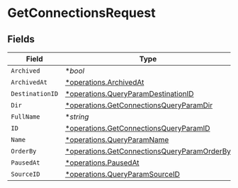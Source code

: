 # GetConnectionsRequest


## Fields

| Field                                                                                                     | Type                                                                                                      | Required                                                                                                  | Description                                                                                               |
| --------------------------------------------------------------------------------------------------------- | --------------------------------------------------------------------------------------------------------- | --------------------------------------------------------------------------------------------------------- | --------------------------------------------------------------------------------------------------------- |
| `Archived`                                                                                                | **bool*                                                                                                   | :heavy_minus_sign:                                                                                        | N/A                                                                                                       |
| `ArchivedAt`                                                                                              | [*operations.ArchivedAt](../../models/operations/archivedat.md)                                           | :heavy_minus_sign:                                                                                        | N/A                                                                                                       |
| `DestinationID`                                                                                           | [*operations.QueryParamDestinationID](../../models/operations/queryparamdestinationid.md)                 | :heavy_minus_sign:                                                                                        | N/A                                                                                                       |
| `Dir`                                                                                                     | [*operations.GetConnectionsQueryParamDir](../../models/operations/getconnectionsqueryparamdir.md)         | :heavy_minus_sign:                                                                                        | N/A                                                                                                       |
| `FullName`                                                                                                | **string*                                                                                                 | :heavy_minus_sign:                                                                                        | N/A                                                                                                       |
| `ID`                                                                                                      | [*operations.GetConnectionsQueryParamID](../../models/operations/getconnectionsqueryparamid.md)           | :heavy_minus_sign:                                                                                        | N/A                                                                                                       |
| `Name`                                                                                                    | [*operations.QueryParamName](../../models/operations/queryparamname.md)                                   | :heavy_minus_sign:                                                                                        | N/A                                                                                                       |
| `OrderBy`                                                                                                 | [*operations.GetConnectionsQueryParamOrderBy](../../models/operations/getconnectionsqueryparamorderby.md) | :heavy_minus_sign:                                                                                        | N/A                                                                                                       |
| `PausedAt`                                                                                                | [*operations.PausedAt](../../models/operations/pausedat.md)                                               | :heavy_minus_sign:                                                                                        | N/A                                                                                                       |
| `SourceID`                                                                                                | [*operations.QueryParamSourceID](../../models/operations/queryparamsourceid.md)                           | :heavy_minus_sign:                                                                                        | N/A                                                                                                       |